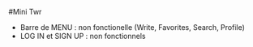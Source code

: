 #Mini Twr

  - Barre de MENU : non fonctionelle (Write, Favorites, Search, Profile)
  - LOG IN et SIGN UP : non fonctionnels
